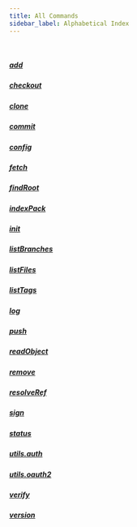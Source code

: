```yaml
---
title: All Commands
sidebar_label: Alphabetical Index
---
```


&nbsp;

##### [add](add.md)
##### [checkout](checkout.md)
##### [clone](clone.md)
##### [commit](commit.md)
##### [config](config.md)
##### [fetch](fetch.md)
##### [findRoot](findRoot.md)
##### [indexPack](indexPack.md)
##### [init](init.md)
##### [listBranches](listBranches.md)
##### [listFiles](listFiles.md)
##### [listTags](listTags.md)
##### [log](log.md)
##### [push](push.md)
##### [readObject](readObject.md)
##### [remove](remove.md)
##### [resolveRef](resolveRef.md)
##### [sign](sign.md)
##### [status](status.md)
##### [utils.auth](utils_auth.md)
##### [utils.oauth2](utils_oauth2.md)
##### [verify](verify.md)
##### [version](version.md)

